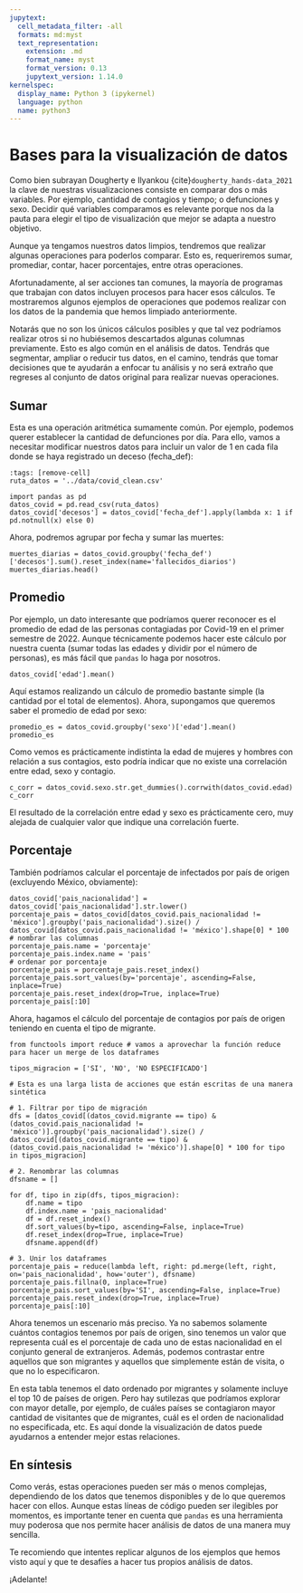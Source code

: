 ```yaml
---
jupytext:
  cell_metadata_filter: -all
  formats: md:myst
  text_representation:
    extension: .md
    format_name: myst
    format_version: 0.13
    jupytext_version: 1.14.0
kernelspec:
  display_name: Python 3 (ipykernel)
  language: python
  name: python3
---
```


# Bases para la visualización de datos

Como bien subrayan Dougherty e Ilyankou {cite}`dougherty_hands-data_2021` la clave de nuestras visualizaciones consiste en comparar dos o más variables. Por ejemplo, cantidad de contagios y tiempo; o defunciones y sexo. Decidir qué variables comparamos es relevante porque nos da la pauta para elegir el tipo de visualización que mejor se adapta a nuestro objetivo.

Aunque ya tengamos nuestros datos limpios, tendremos que realizar algunas operaciones para poderlos comparar. Esto es, requeriremos sumar, promediar, contar, hacer porcentajes, entre otras operaciones.

Afortunadamente, al ser acciones tan comunes, la mayoría de programas que trabajan con datos incluyen procesos para hacer esos cálculos. Te mostraremos algunos ejemplos de operaciones que podemos realizar con los datos de la pandemia que hemos limpiado anteriormente.

Notarás que no son los únicos cálculos posibles y que tal vez podríamos realizar otros si no hubiésemos descartados algunas columnas previamente. Esto es algo común en el análisis de datos. Tendrás que segmentar, ampliar o reducir tus datos, en el camino, tendrás que tomar decisiones que te ayudarán a enfocar tu análisis y no será extraño que regreses al conjunto de datos original para realizar nuevas operaciones.

## Sumar

Esta es una operación aritmética sumamente común. Por ejemplo, podemos querer establecer la cantidad de defunciones por día. Para ello, vamos a necesitar modificar nuestros datos para incluir un valor de 1 en cada fila donde se haya registrado un deceso (fecha_def):

```{code-cell} ipython3
:tags: [remove-cell]
ruta_datos = '../data/covid_clean.csv'
```

```{code-cell} ipython3
import pandas as pd
datos_covid = pd.read_csv(ruta_datos)
datos_covid['decesos'] = datos_covid['fecha_def'].apply(lambda x: 1 if pd.notnull(x) else 0)
```

Ahora, podremos agrupar por fecha y sumar las muertes:

```{code-cell} ipython3
muertes_diarias = datos_covid.groupby('fecha_def')['decesos'].sum().reset_index(name='fallecidos_diarios')
muertes_diarias.head()
```

## Promedio

Por ejemplo, un dato interesante que podríamos querer reconocer es el promedio de edad de las personas contagiadas por Covid-19 en el primer semestre de 2022. Aunque técnicamente podemos hacer este cálculo por nuestra cuenta (sumar todas las edades y dividir por el número de personas), es más fácil que `pandas` lo haga por nosotros.

```{code-cell} ipython3
datos_covid['edad'].mean()
```

Aquí estamos realizando un cálculo de promedio bastante simple (la cantidad por el total de elementos). Ahora, supongamos que queremos saber el promedio de edad por sexo:

```{code-cell} ipython3
promedio_es = datos_covid.groupby('sexo')['edad'].mean()
promedio_es
```

Como vemos es prácticamente indistinta la edad de mujeres y hombres con relación a sus contagios, esto podría indicar que no existe una correlación entre edad, sexo y contagio.

```{code-cell} ipython3
c_corr = datos_covid.sexo.str.get_dummies().corrwith(datos_covid.edad)
c_corr
```

El resultado de la correlación entre edad y sexo es prácticamente cero, muy alejada de cualquier valor que indique una correlación fuerte.

## Porcentaje

También podríamos calcular el porcentaje de infectados por país de origen (excluyendo México, obviamente):

```{code-cell} ipython3
datos_covid['pais_nacionalidad'] = datos_covid['pais_nacionalidad'].str.lower()
porcentaje_pais = datos_covid[datos_covid.pais_nacionalidad != 'méxico'].groupby('pais_nacionalidad').size() / datos_covid[datos_covid.pais_nacionalidad != 'méxico'].shape[0] * 100
# nombrar las columnas
porcentaje_pais.name = 'porcentaje'
porcentaje_pais.index.name = 'pais'
# ordenar por porcentaje
porcentaje_pais = porcentaje_pais.reset_index()
porcentaje_pais.sort_values(by='porcentaje', ascending=False, inplace=True)
porcentaje_pais.reset_index(drop=True, inplace=True)
porcentaje_pais[:10]
```

Ahora, hagamos el cálculo del porcentaje de contagios por país de origen teniendo en cuenta el tipo de migrante.

```{code-cell} ipython3
from functools import reduce # vamos a aprovechar la función reduce para hacer un merge de los dataframes

tipos_migracion = ['SI', 'NO', 'NO ESPECIFICADO']

# Esta es una larga lista de acciones que están escritas de una manera sintética

# 1. Filtrar por tipo de migración
dfs = [datos_covid[(datos_covid.migrante == tipo) & (datos_covid.pais_nacionalidad != 'méxico')].groupby('pais_nacionalidad').size() / datos_covid[(datos_covid.migrante == tipo) & (datos_covid.pais_nacionalidad != 'méxico')].shape[0] * 100 for tipo in tipos_migracion]

# 2. Renombrar las columnas
dfsname = []

for df, tipo in zip(dfs, tipos_migracion):
    df.name = tipo
    df.index.name = 'pais_nacionalidad'
    df = df.reset_index()
    df.sort_values(by=tipo, ascending=False, inplace=True)
    df.reset_index(drop=True, inplace=True)
    dfsname.append(df)

# 3. Unir los dataframes
porcentaje_pais = reduce(lambda left, right: pd.merge(left, right, on='pais_nacionalidad', how='outer'), dfsname)
porcentaje_pais.fillna(0, inplace=True)
porcentaje_pais.sort_values(by='SI', ascending=False, inplace=True)
porcentaje_pais.reset_index(drop=True, inplace=True)
porcentaje_pais[:10]
```

Ahora tenemos un escenario más preciso. Ya no sabemos solamente cuántos contagios tenemos por país de origen, sino tenemos un valor que representa cuál es el porcentaje de cada uno de estas nacionalidad en el conjunto general de extranjeros. Además, podemos contrastar entre aquellos que son migrantes y aquellos que simplemente están de visita, o que no lo especificaron.

En esta tabla tenemos el dato ordenado por migrantes y solamente incluye el top 10 de países de origen. Pero hay sutilezas que podríamos explorar con mayor detalle, por ejemplo, de cuáles países se contagiaron mayor cantidad de visitantes que de migrantes, cuál es el orden de nacionalidad no especificada, etc. Es aquí donde la visualización de datos puede ayudarnos a entender mejor estas relaciones.

## En síntesis

Como verás, estas operaciones pueden ser más o menos complejas, dependiendo de los datos que tenemos disponibles y de lo que queremos hacer con ellos. Aunque estas líneas de código pueden ser ilegibles por momentos, es importante tener en cuenta que `pandas` es una herramienta muy poderosa que nos permite hacer análisis de datos de una manera muy sencilla.

Te recomiendo que intentes replicar algunos de los ejemplos que hemos visto aquí y que te desafíes a hacer tus propios análisis de datos.

¡Adelante!
